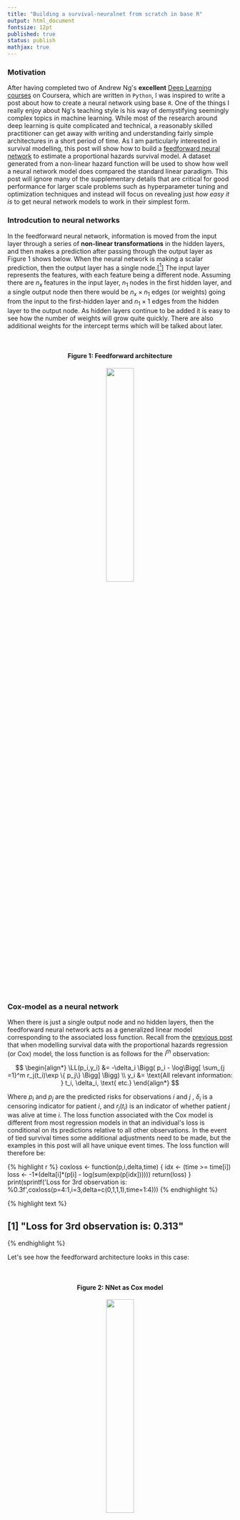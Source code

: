 ```yaml
---
title: "Building a survival-neuralnet from scratch in base R"
output: html_document
fontsize: 12pt
published: true
status: publish
mathjax: true
---
```

 
$$
\newcommand{\bX}{\boldsymbol{X}}
\newcommand{\bx}{\boldsymbol{x}}
\newcommand{\bA}{\boldsymbol{A}}
\newcommand{\ba}{\boldsymbol{a}}
\newcommand{\bb}{\boldsymbol{b}}
\newcommand{\bB}{\boldsymbol{B}}
\newcommand{\by}{\boldsymbol{y}}
\newcommand{\bz}{\boldsymbol{z}}
\newcommand{\bZ}{\boldsymbol{Z}}
\newcommand{\bW}{\boldsymbol{W}}
\newcommand{\biota}{\boldsymbol{\iota}}
\newcommand{\RR}{\mathbb{R}}
\newcommand{\bw}{\boldsymbol{w}}
\newcommand{\LL}{\mathcal{L}}
$$
 
 
### Motivation
 
After having completed two of Andrew Ng's **excellent** [Deep Learning courses](https://www.deeplearning.ai/) on Coursera, which are written in `Python`, I was inspired to write a post about how to create a neural network using base `R`. One of the things I really enjoy about Ng's teaching style is his way of demystifying seemingly complex topics in machine learning. While most of the research around deep learning is quite complicated and technical, a reasonably skilled practitioner can get away with writing and understanding fairly simple architectures in a short period of time. As I am particularly interested in survival modelling, this post will show how to build a [feedforward neural network](https://en.wikipedia.org/wiki/Feedforward_neural_network) to estimate a proportional hazards survival model. A dataset generated from a non-linear hazard function will be used to show how well a neural network model does compared the standard linear paradigm. This post will ignore many of the supplementary details that are critical for good performance for larger scale problems such as hyperparameter tuning and optimization techniques and instead will focus on revealing just *how easy it is* to get neural network models to work in their simplest form.
 
### Introdcution to neural networks
 
In the feedforward neural network, information is moved from the input layer through a series of **non-linear transformations** in the hidden layers, and then makes a prediction after passing through the output layer as Figure 1 shows below. When the neural network is making a scalar prediction, then the output layer has a single node.[[^1]] The input layer represents the features, with each feature being a different node. Assuming there are $n_x$ features in the input layer, $n_1$ nodes in the first hidden layer, and a single output node then there would be $n_x \times n_1$ edges (or weights) going from the input to the first-hidden layer and $n_1 \times 1$ edges from the hidden layer to the output node. As hidden layers continue to be added it is easy to see how the number of weights will grow quite quickly. There are also additional weights for the intercept terms which will be talked about later. 
 
<br>
 
<h4><p align="center">Figure 1: Feedforward architecture </p></h4>
<p align="center"><img src="/figures/feedforwardnet.png" width="35%"></p>
 
<br>
 
### Cox-model as a neural network
 
When there is just a single output node and no hidden layers, then the feedforward neural network acts as a generalized linear model corresponding to the associated loss function. Recall from the [previous post](http://www.erikdrysdale.com/cox_partiallikelihood/) that when modelling survival data with the proportional hazards regression (or Cox) model, the loss function is as follows for the $i^{th}$ observation:
 
$$
\begin{align*}
\LL(p_i,y_i) &= -\delta_i \Bigg( p_i - \log\Bigg[ \sum_{j =1}^m r_j(t_i)\exp \{  p_j\} \Bigg] \Bigg) \\
y_i &= \text{All relevant information: } t_i, \delta_i, \text{ etc.}
\end{align*}
$$
 
Where $p_i$ and $p_j$ are the predicted risks for observations $i$ and $j$ , $\delta_i$ is a censoring indicator for patient $i$, and $r_j(t_i)$ is an indicator of whether patient $j$ was alive at time $i$. The loss function associated with the Cox model is different from most regression models in that an individual's loss is conditional on its predictions relative to all other observations. In the event of tied survival times some additional adjustments need to be made, but the examples in this post will all have unique event times. The loss function will therefore be:
 

{% highlight r %}
coxloss <- function(p,i,delta,time) {
  idx <- (time >= time[i])
  loss <- -1*(delta[i]*(p[i] - log(sum(exp(p[idx])))))
  return(loss)
}
print(sprintf('Loss for 3rd observation is: %0.3f',coxloss(p=4:1,i=3,delta=c(0,1,1,1),time=1:4)))
{% endhighlight %}



{% highlight text %}
## [1] "Loss for 3rd observation is: 0.313"
{% endhighlight %}
 
 
Let's see how the feedforward architecture looks in this case:
 
<br>
 
<h4><p align="center">Figure 2: NNet as Cox model </p></h4>
<p align="center"><img src="/figures/nnet_as_cox.png" width="35%"></p>
 
<br>
 
In Figure 2 the output layer is made up of a single node. Define $z^{[1]}=\sum_{j=1}^{n_x} w_j x_j$ as the linear input to the node and $a^{[1]}$ as the associated activation function. Since it is also the terminal node it is equivalent to the model's prediction for that observation: $a^{[1]}=p$. It is worth pausing to discuss two things: (1) is an intercept needed, and (2) what is the activation function? First, for the output layer of a Cox model no intercept is needed because what matters is the difference in risks rather than their absolute amount, although once there are hidden layers these will have intercepts. Second, in neural networks each node has a corresponding linear input and activation function for two reasons: (i) once there are hidden layers a series of non-linear transformations will be needed because otherwise the system becomes a linear model, and (ii) the output should correspond to a scale that makes sense to the loss function. For example, in binary classification it makes sense to have the output between zero and one to correspond to a probability between the two classes. However in the case of the Cox model, the **output activation function can be linear so that $z=a=p$.**
 
If the dataset (or design matrix) $\bX=[\bx_1,\dots,\bx_{n_x}]$ in a $n_x \times m$ matrix then, then for any weight vector $\bw$ the loss can be evaluated. Note that in the neural network literature, the notation assumes that the columns correspond to the observations and the rows to features. As someone used to thinking as rows as observations, this takes some getting used to. In the code below some fake data is generated.
 

{% highlight r %}
set.seed(1)
m <- 20
nx <- 2
X <- matrix(rnorm(m*nx),ncol = m)
trueweights <- matrix(c(1,-1),nrow=1)
truerisk <- (trueweights %*% X)
ttrue <- rexp(m,rate=exp(as.vector(truerisk)))
cens <- rexp(m,0.1)
time <- ifelse(cens > ttrue,ttrue,cens)
delta <- as.numeric(cens > ttrue)
{% endhighlight %}
 
Let's write a function that will loop over all relevant observations to calculate the total loss.
 

{% highlight r %}
totalcoxloss <- function(w,X,delta,time) {
  event.idx <- which(delta == 1)
  totalloss <- 0
  rskall <- as.vector(w %*% X)
  for (i in event.idx) {
    totalloss <- totalloss + coxloss(rskall,i,delta,time)
  }
  totalloss <- totalloss/length(event.idx)
  return(totalloss)
}
 
w <- matrix(c(1/4,1/4),nrow=1)
 
print(sprintf('Total loss for random weights is: %0.3f',totalcoxloss(w,X,delta,time)))
{% endhighlight %}



{% highlight text %}
## [1] "Total loss for random weights is: 2.173"
{% endhighlight %}



{% highlight r %}
print(sprintf('Total loss for correct weights is: %0.3f',totalcoxloss(trueweights,X,delta,time)))
{% endhighlight %}



{% highlight text %}
## [1] "Total loss for correct weights is: 1.778"
{% endhighlight %}
 
In order to be able to minimize the loss function, the gradient with respect to the weights will need to be found. Since $p=a=z=\bw \cdot \bx$ in this example, the gradient of the weights can be found by using the information from the $i^{th}$ sample as follows: $\frac{\partial \LL_i}{\partial z_i}\frac{\partial z_i}{\partial \bw}$. See [this post](http://www.erikdrysdale.com/cox_partiallikelihood/) for more details about the derivation below.
 
$$
\begin{align*}
\frac{\partial \LL}{\partial z_i} &= - \Bigg(\delta_i - \sum_{q=1}^m \delta_q \Bigg[\frac{r_i(t_q)\exp\{ z_i\}}{\sum_{j=1}^N r_j(t_q) \exp\{z_q \} } \Bigg] \Bigg) \\
&= -\Bigg(\delta_i - \sum_{q=1}^m \delta_q \pi_{iq} \Bigg) \\
d\bw_i &= \frac{\partial \LL_i}{\partial \bw} = \frac{\partial \LL}{\partial z_i}\frac{\partial z_i}{\partial \bw} = -\bx_i^T \Bigg(\delta_i - \sum_{q=1}^m \delta_q \pi_{iq} \Bigg) \in \RR^{1\times n_x} \\
d\bw &= \frac{\partial \LL}{\partial \bw} = \underbrace{\frac{\partial \LL}{\partial \bz}}_{1\times m}\underbrace{\frac{\partial \bz^T}{\partial \bw}}_{m \times n_x} = - \frac{1}{m} \sum_{i=1}^m \bx_i^T \Bigg(\delta_i - \sum_{q=1}^m \delta_q \pi_{iq} \Bigg) \in \RR^{1\times n_x}
\end{align*}
$$
 
First let's write a function to find the gradient for the $i^{th}$ observation at the output layer.
 

{% highlight r %}
gradcoxoutput <- function(expp,i,delta,time) {
  qset.i <- which(time[i] >= time)
  qvec <- rep(0,length(qset.i))
  for (q in seq_along(qset.i)) {
    qvec[q] <- sum(expp[time >= time[qset.i[q]]])
  }
  grad.i <- -(delta[i]-sum(delta[qset.i]*expp[i]/qvec))
  return(grad.i)
}
{% endhighlight %}
 
Notice that regardless of whether a single observation or all $m$ observations are used, the gradient with respect to the weights is a $1 \times n_x$ row vector. When all observations are used, this is referred to as **full batch** gradient descent, when using a single observation is used **stochastic gradient descent** (SGD) and when it is some fraction of the observations **mini-batch gradient descent**. Below is a wrapper that will return the gradients for a given index of observations.
 

{% highlight r %}
gradcoxbatch <- function(w,X,delta,time,batch) {
  p <- (w %*% X)
  expp <- exp(p)
  gradout <- matrix(0,nrow=1,ncol=length(batch))
  for (i in seq_along(batch)) {
    gradout[,i] <- gradcoxoutput(expp,batch[i],delta,time)
  }
  dw <- (1/length(batch)) * gradout %*% t(X[,batch])
  return(dw)
}
tempgrad <- gradcoxbatch(w,X,delta,time,1:10)
print(sprintf('Gradient directions for full batch w1: %0.2f and w2: %0.2f',tempgrad[1],tempgrad[2]))
{% endhighlight %}



{% highlight text %}
## [1] "Gradient directions for full batch w1: -0.14 and w2: 0.85"
{% endhighlight %}
 
 
Why would one want to use less than all the observations for gradient descent? There are two reasons. First, when the datasets is very large it can be computationally challenging to evaluate all the observations. This is especially true for the Cox model's gradient which is $O(m^2)$ to calculate, rather than the usual $O(m)$ for say linear or logistic regression. Second, when performing gradient descent in high-dimensional space (i.e. many parameters), the initial gradient directions will be "good enough" to get us going in the right direction. An alternative way of phrasing this would be that in many situations many of the $m$ summands will basically be pointing in the same direction and the information gain of averaging over them will therefore be lessened. 
 
When doing SGD the data needs to randomly sampled every **epoch** which refers to one cycle through each observation. Lastly the simple gradient descent updating rule can be used until the the loss function approaches an approximate convergence:
 
$$
\begin{align*}
\bw_i &\gets \bw_i - \alpha \cdot d\bw_i \\
\alpha &= \text{ learning rate}
\end{align*}
$$
 
 
Below is one more wrapper to perform SGD.
 

{% highlight r %}
sgdcoxbatch <- function(w,X,delta,time,alpha,bsize,niter) {
  m <- ncol(X)
  nx <- nrow(X)
  nbatch <- ceiling(m/bsize)
  for (k in 1:niter) {
    set.seed(k)
    batch.idx <- ceiling(sample(1:m)/bsize)
    for (i in 1:nbatch) {
      batch <- which(batch.idx==i)
      dw <- gradcoxbatch(w,X,delta,time,batch)
      w <- w - alpha*dw
    }
    if ((k %% 25)==0) { print(sprintf('epoch %i',k)) } 
  }
  return(w)
}
{% endhighlight %}
 
Let us see how close the model is convergence after 100 epochs with a learning rate of $\alpha=0.1$ and an initialization of $\bw = [0,0]$.
 

{% highlight r %}
library(survival)
mdl.coxph <- coxph(Surv(time,delta) ~ t(X))
what.surv <- coef(mdl.coxph)
 
# Stochastic gradient descent
winit <- matrix(c(0,0),nrow=1)
what.sgd <- sgdcoxbatch(w=winit,X,delta,time,alpha=0.1,bsize=5,niter=100)
{% endhighlight %}



{% highlight text %}
## [1] "epoch 25"
## [1] "epoch 50"
## [1] "epoch 75"
## [1] "epoch 100"
{% endhighlight %}



{% highlight r %}
round(data.frame(survival=what.surv,sgd=as.vector(what.sgd)),3)
{% endhighlight %}



{% highlight text %}
##       survival    sgd
## t(X)1    1.078  1.056
## t(X)2   -0.941 -0.914
{% endhighlight %}
 
The model has basically converged. Note that SGD will never fully converge, because around the global minimum the gradient of each observation will slightly differ. In practice the learning rate is usually set to decay over time so that the model is forced to converge to some point. 
 
 
## L-layer neural networks
 
This section introduces the framework for thinking about hidden layers in a neural network. As before there is an input layer and a scalar output node, but now there are also $L-1$ hidden layers. The schema is shown in Figure 3 below. While there are technically $L+1$ layers of nodes in the diagram, the input layer is considered outside of the count. 
 
<br>
 
<h4><p align="center">Figure 3: L-layer NNet </p></h4>
<p align="center"><img src="/figures/llayer_nnet.png" width="80%"></p>
 
<br>
 
In this following notation: $z^{[l]k}_{(i)}$ is the linear input corresponding to the $k^{th}$ node in the $l^{th}$ layer stemming from the $i^{th}$ input example, where there are $n_l$ nodes in the $l^{th}$ layer. Now as a general rule each linear input will be a function of the previous layer's activations plus an intercept, which is also referred to as the "bias". Below the formulas explicitly state the dimensions of each of the terms.
 
$$
\begin{align*}
&\text{For a single obervation} \\
z^{[l]k}_{(i)} &= \sum_{j=1}^{n_{l-1}} w_j^{[l]k} a_{j{(i)}}^{[l-1]} + b^{[l]k} \\
\bz^{[l]}_{(i)} &= \big[z^{[l]1}_{(i)} , \dots , z^{[l]n_l}_{(i)} \big]^T \in \RR^{n_l \times 1} \\
&= \underbrace{\bW^{[l]}}_{n_{l} \times n_{l-1}} \underbrace{\ba^{[l-1]}_{(i)}}_{n_{l-1} \times 1} + \underbrace{\bb^{[l]}}_{n_l \times 1} \\
\\
\ba^{[l]}_{(i)} &= g^{[l]}(\bz^{[l]}_{(i)})
\end{align*}
$$
 
Each layer has it's own $n_l \times n_{l-1}$ weight matrix and activation function $g^{[l]}$. To vectorize across all examples using the entire $\bX$ matrix the following formulas can be used:
 
$$
\begin{align*}
&\text{For a full batch} \\
\bZ^{[l]} &= \bW^{[l]} \bA^{[l-1]} + \bB^{[l]} \in \RR^{n_l \times m} \\
\bB^{[l]} &= \underbrace{[\bb^{[l]},\dots,\bb^{[l]}]}_{m \text{ times}} \\
\bA^{[l]} &= g^{[l]}(\bZ^{[l]}), \text{ vectorized}
\end{align*}
$$
 
### Forward propogation
 
In order to be able to evaluate the loss function and calculate the hidden activations, a "forward propagation" of the information needs to pass through the neural network. A for-loop will be needed to carry this out since the prediction is necessarily a nested function of $L$ activations: $p=a^{[L]}=g^{[L]}(z^{[L]})=g^{[L]}(g^{[L-1]}(z^{[L-1]}))$ and so on. A choice will also need to be made on which activation functions to use in each layer. One of the most popular choices is the [rectified linear unit](https://en.wikipedia.org/wiki/Rectifier_(neural_networks)) or ReLU function: $g(x)=x^+=\max [0,x]$. This function is clearly non-linear, but has the nice property that its derivative is very simple: $g'(x)=x$ if $x>0$ and $0$ otherwise.[[^2]] However, ReLU networks can suffer from an unfortunate property known as "ReLU death" when many of the higher level activations are equal to zero. For this reason, the leaky-ReLU function is much more robust: $g(x)=\gamma x I(x<0) + x I(x>0)$, where $\gamma$ is a small number (I use 0.1 in the final example).
 
A function to initialize the weights as well as perform forward propagation is shown below. Because the information across the layers will each have a different dimension, the list object class in `R` will be appropriate. One list should have named elements corresponding to $W_1,b_1,\dots,W_L,b_L$ and another, the "cache" with the linear inputs and activations: $Z_1,A_1,\dots,Z_L,A_L$. For the weight initializer, it is important to make sure the weights do not have too much variance as this can lead to an initial starting point which is stuck in a local minima.
 
 

{% highlight r %}
# Weight initialization function
weightinit <- function(layer.dims,nx,ll=1) {
  set.seed(1)
  ldims <- c(nx,layer.dims)
  L <- length(layer.dims)
  weights <- list()
  for (i in seq(length(layer.dims))) {
    namWi <- paste('W',i,sep='')
    nambi <- paste('b',i,sep='')
    weights[[namWi]] <- matrix(runif(ldims[i+1]*ldims[i],-ll,ll),nrow=ldims[i+1])
    weights[[nambi]] <- rep(0,ldims[i+1])
  }
  return(weights)
}
 
# Forward propogation function
forwardprop <- function(weights,X,leaky=0.01) {
  L <- length(weights)/2
  cache <- list()
  for (i in 1:L) {
    namZi <- paste('Z',i,sep='')
    namAi1 <- paste('A',i-1,sep='')
    namAi <- paste('A',i,sep='')
    tempW <- weights[[paste('W',i,sep='')]]
    tempb <- weights[[paste('b',i,sep='')]]
    if (i == 1) {
      tempZ <- (tempW %*% X)
    } else {
      tempZ <- tempW %*% cache[[namAi1]]
    }
    if (i == L) {
      tempA <- tempZ
    } else {
      tempA <- pmax(tempZ,0) + leaky*pmin(tempZ,0)
    }
    cache[[namZi]] <- tempZ
    cache[[namAi]] <- tempA
  }
  return(cache)
}
 
fproploss <- function(cache,delta,time) {
  event.idx <- which(delta == 1)
  totalloss <- 0
  L <- length(cache)/2
  rskall <- as.vector(cache[[paste('A',L,sep='')]])
  for (i in event.idx) {
    totalloss <- totalloss + coxloss(rskall,i,delta,time)
  }
  totalloss <- totalloss/length(event.idx)
  return(totalloss)
}
{% endhighlight %}
 
Let's compute the loss for a neural network with random weights and layer dimensions of $(3,2,1)$ plus the input layer.
 

{% highlight r %}
winit <- weightinit(c(3,2,1),2)
cache <- forwardprop(winit,X)
loss <- fproploss(cache,delta,time)
print(sprintf('Loss is %0.3f',loss))
{% endhighlight %}



{% highlight text %}
## [1] "Loss is 2.156"
{% endhighlight %}
 
 
### Backward propogation
 
The most technically challenging part of neural networks is to derive the derivative of each layer's weights with respect to the loss function. However the task can be approached one layer at a time by calculating three simple partial derivatives with respect to the loss function: (i) the activations, (ii) the linear inputs, and (iii) the weights and the biases. Starting with the terminal layer:
 
$$
\begin{align*}
d\bZ^{[L]} &= \frac{\partial \LL}{\partial \bA^{[L]}} = \frac{\partial \LL}{\partial \bZ^{[L]}} =  \begin{pmatrix} \delta_1 - \sum_{q=1}^m \pi_{1q} \\ \vdots \\ \delta_m - \sum_{q=1}^m \pi_{mq} \end{pmatrix}^T \\
d\bW^{[L]} &= \frac{\partial \LL}{\partial \bW^{[L]}} = \frac{1}{m}  d\bZ^{[L]} \frac{\partial Z^{[L]'}}{\partial \bW^{[L]}} \\
&= \frac{1}{m} \underbrace{d\bZ^{[L]}}_{1 \times m} \underbrace{\bA^{[L-1]'}}_{m \times n_{L-1}}
\end{align*}
$$
 
Which is a very similar formulation to the previous case except now the terminal weights are of dimension $1 \times n_{L-1}$ rather than $1 \times n_x$ when there was only an output node. Next, consider the penultimate layer.
 
 
$$
\begin{align*}
d\bA^{[L-1]} &= \frac{\partial \bZ^{[L]'}}{\partial \bA^{[L-1]}} d\bZ^{[L]} \\
&= \underbrace{\bW^{[L]'}}_{n_{L-1} \times 1}  \underbrace{d\bZ^{[L]} }_{1 \times m} \\
d\bZ^{[L-1]} &= d\bA^{[L-1]} \frac{\partial \bA^{[L-1]}}{\partial \bZ^{[L-1]}} \\
&= d\bA^{[L-1]} \odot g^{[L-1]'}(\bZ^{[L-1]}) \\
d\bW^{[L-1]} &= \frac{1}{m}  d\bZ^{[L-1]} \frac{\partial Z^{[L-1]'}}{\partial \bW^{[L-1]}} \\
&= \frac{1}{m}  d\bZ^{[L-1]} \bA^{[L-2]'} \\
d\bb^{[L-1]} &= \frac{1}{m}  d\bZ^{[L-1]} \biota_m
\end{align*}
$$
 
By iterating back one layer a time, and storing the information in a cache, the derivatives of the weights with respect to the loss function are easy to obtain as the chain rule terms associated with higher level partial derivatives are embedded in just one layer up. The above derivation can be generalized for the $l^{th}$ layer  with some caveats for the output and the input layer. For the leaky-ReLU activation function the derivative will:
 
$$
\begin{align*}
[g^{[l]'}(\bZ^{[l]})]_{ij} &=\partial \bA^{[l]}_{ij}/\partial \bZ^{[l]}_{ij} \\
&= \begin{cases} 
1 & \text{ if } \bA^{[l]}_{ij}>0 \\
\gamma & \text{ otherwise}
\end{cases}
\end{align*}
$$
 
 

{% highlight r %}
# Gradient function for survival-nnet
gradcoxnnet <- function(p,delta,time) {
  haz <- as.vector(exp(p))
  rsk <- rev(cumsum(rev(haz))) 
  P <- outer(haz, rsk, '/')
  P[upper.tri(P)] <- 0
  gradout <- matrix(-1*(delta - (P %*% delta)),nrow=1)
  return(gradout)
}
 
 
# Back propogation function
backprop <- function(weights,cache,X,delta,time,leaky=0.01) {
  L <- length(weights)/2
  m <- sum(delta)
  dcache <- list()
  for (i in seq(L,1,-1)) {
    if (i == L) {
      dA <- gradcoxnnet(p=cache[[paste('A',i,sep='')]],delta,time)
      dZ <- dA
    } else {
      dA <- t(weights[[paste('W',i+1,sep='')]]) %*% dcache[[paste('dZ',i+1,sep='')]]
      dZ <- dA * ifelse(cache[[paste('Z',i,sep='')]]>0,1,leaky)
    }
    if (i == 1) {
      dW <- (1/m) * dZ %*% t(X)
    } else {
      dW <- (1/m) * dZ %*% t(cache[[paste('A',i-1,sep='')]])
    }
    db <- (1/m) * apply(dZ,1,sum)  
    
    dcache[[paste('dZ',i,sep='')]] <- dZ
    dcache[[paste('dW',i,sep='')]] <- dW
    dcache[[paste('db',i,sep='')]] <- db
  }
  return(dcache)
}
{% endhighlight %}
 
### Parameter updating
 
As before the simple gradient descent updating rule can be used to adjust the weights in a direction that will reduce the loss.
 
$$
\begin{align*}
\bW^{[l]} &\gets \bW^{[l]} - \alpha \cdot d\bW^{[l]} \\
\bb^{[l]} &\gets \bb^{[l]} - \alpha \cdot d\bb^{[l]}
\end{align*}
$$
 

{% highlight r %}
# Function to update parameters with the backprop
updateweights <- function(weights,dcache,alpha) {
  L <- length(weights)/2
  for (i in seq(L,1,-1)) {
    weights[[paste('W',i,sep='')]] <- weights[[paste('W',i,sep='')]] - alpha*dcache[[paste('dW',i,sep='')]]
  }
  return(weights)
}
{% endhighlight %}
 
 
### Bringing it all together
 
All that remains is have a wrapper that will tie together the `weightinit`, `forwardprop`, `fproploss`, `backprop`, and `updateweights` functions.
 

{% highlight r %}
# Function to fit survival-nnet
survnetfit <- function(layer.dims,X,delta,time,alpha,niter=250,verbose=T,ll=1,leaky=0.01) {
  nx <- nrow(X)
  weights <- weightinit(layer.dims,nx,ll)
  
  tord <- order(time)
  time <- time[tord]
  delta <- delta[tord]
  X <- X[,tord]
  
  for (k in 0:niter) {
    cache <- forwardprop(weights,X)
    loss <- fproploss(cache,delta,time)
    dcache <- backprop(weights,cache,X,delta,time)
    weights <- updateweights(weights,dcache,alpha)
    if (((k %% 25)==0) & verbose) { print(sprintf('iter: %i, loss: %0.2f',k,loss))}
  }
  
  return(weights)
}
 
 
# Function to make hazard predictions
survnetpred <- function(snetweights,X,leaky) {
  cache <- forwardprop(snetweights,X,leaky)  
  AL <- as.vector(cache[[length(cache)]])
  return(AL)
}
{% endhighlight %}
 
 
## A simulated example
 
To show the power of neural networks, the simulated data below will use a non-linear hazard function, specifically: $h(t;\bx) \propto  (x_1^2 + x_2^2)$. The non-linear structure of the neural network will easily be able to learn this quadratic relationship between the features and the associated hazard. There will be a total of 1000 training examples, and 500 test samples will be used to calculate the concordance index. The neural network model will have 3 hidden layers, with (10,5,1) nodes in each layer, respectively.
 
 

{% highlight r %}
# Generate the data
m <- 1500
nx <- 2
set.seed(1)
X <- matrix(rnorm(m*nx),ncol=m)
df <- data.frame(t(X))
rsk <- (df$X1^2 + df$X2^2)
tt <- rexp(m,rate=exp(rsk))
cc <- rexp(m,0.25)
delta <- ifelse(cc > tt,1,0)
time <- ifelse(delta==1,tt,cc)
trainX <- X[,1:1000]
testX <- X[,-(1:1000)]
traindf <- df[1:1000,]
testdf <- df[-(1:1000),]
So.train <- Surv(time=time[1:1000],event=delta[1:1000])
So.test <- Surv(time=time[-(1:1000)],event=delta[-(1:1000)])
 
# Cox model
mdl.coxph <- coxph(So.train ~ .,data=data.frame(traindf))
pred.coxph <- predict(mdl.coxph,newdata = data.frame(testdf))
conc.coxph <- survConcordance(So.test ~ pred.coxph)$concordance
 
# Neural network
mdl.snet <- survnetfit(c(10,5,1),trainX,So.train[,2],So.train[,1],alpha = 0.1,niter=250,verbose=F,ll=1/2,leaky=0.1)
 
pred.snet <- survnetpred(mdl.snet,testX,leaky=0.25)
conc.snet <- survConcordance(So.test ~ pred.snet)$concordance
 
print(sprintf('Concordance scores for Cox-PH: %0.3f and neural network: %0.3f',conc.coxph,conc.snet))
{% endhighlight %}



{% highlight text %}
## [1] "Concordance scores for Cox-PH: 0.493 and neural network: 0.788"
{% endhighlight %}
 
As the simulation results show, the addition a few hidden layers is able to capture a quadratic hazard relationship without the researcher needing to know the true data generating process. This post has shown how the feedforward neural network architecture can be modified to accommodate survival data by using the Cox partial likelihood loss function at the terminal node. For larger scale projects many additional components need to be incorporated in the neural network model to ensure that the training happens in a reasonable amount of time (by modifying the gradient descent procedure) and does not overfit the data (by adding regularization).
 
 
## Footnotes
 
[^1]: However multiple output nodes would be needed if the task was to perform multinomial classification for instance. 
 
[^2]: Technically this function does not have a derivative at $x=0$, and should be evaluated with a subgradient. However in practice the linear input will never be exactly zero, and this issue can be ignored for all practical purposes.
 
 
